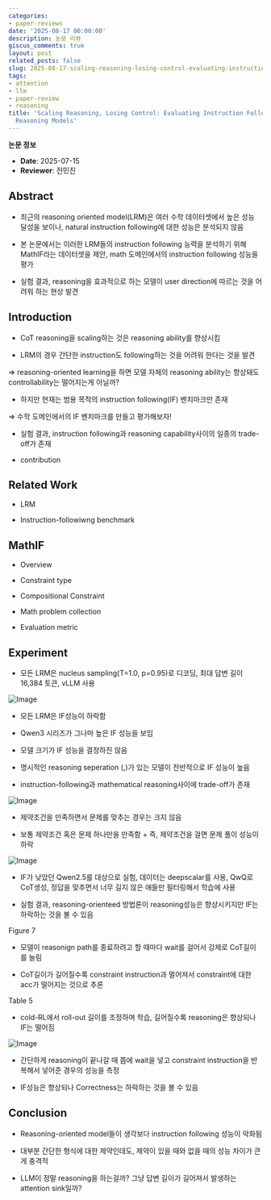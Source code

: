 ```yaml
---
categories:
- paper-reviews
date: '2025-08-17 00:00:00'
description: 논문 리뷰
giscus_comments: true
layout: post
related_posts: false
slug: 2025-08-17-scaling-reasoning-losing-control-evaluating-instruction-following-in
tags:
- attention
- llm
- paper-review
- reasoning
title: 'Scaling Reasoning, Losing Control: Evaluating Instruction Following in Large
  Reasoning Models'
---
```


**논문 정보**
- **Date**: 2025-07-15
- **Reviewer**: 전민진

## Abstract

- 최근의 reasoning oriented model(LRM)은 여러 수학 데이터셋에서 높은 성능 달성을 보이나, natural instruction following에 대한 성능은 분석되지 않음

- 본 논문에서는 이러한 LRM들의 instruction following 능력을 분석하기 위해 MathIF라는 데이터셋을 제안, math 도메인에서의 instruction following 성능을 평가

- 실험 결과, reasoning을 효과적으로 하는 모델이 user direction에 따르는 것을 어려워 하는 현상 발견

## Introduction

- CoT reasoning을 scaling하는 것은 reasoning ability를 향상시킴

- LRM의 경우 간단한 instruction도 following하는 것을 어려워 한다는 것을 발견

⇒ reasoning-oriented learning을 하면 모델 자체의 reasoning ability는 향상돼도 controllability는 떨어지는게 아닐까?

- 하지만 현재는 범용 목적의 instruction following(IF) 벤치마크만 존재

⇒ 수학 도메인에서의 IF 벤치마크를 만들고 평가해보자!

- 실험 결과, instruction following과 reasoning capability사이의 일종의 trade-off가 존재

- contribution

## Related Work

- LRM

- Instruction-followiwng benchmark

## MathIF

- Overview

- Constraint type

- Compositional Constraint

- Math problem collection

- Evaluation metric

## Experiment

- 모든 LRM은 nucleus sampling(T=1.0, p=0.95)로 디코딩, 최대 답변 길이 16,384 토큰, vLLM 사용

![Image](https://prod-files-secure.s3.us-west-2.amazonaws.com/3acbc979-3f43-48f4-8683-229c6104ec76/034fc1f8-3069-42bd-9c65-b951653705dc/image.png?X-Amz-Algorithm=AWS4-HMAC-SHA256&X-Amz-Content-Sha256=UNSIGNED-PAYLOAD&X-Amz-Credential=ASIAZI2LB4666OBPDM7K%2F20250810%2Fus-west-2%2Fs3%2Faws4_request&X-Amz-Date=20250810T105958Z&X-Amz-Expires=3600&X-Amz-Security-Token=IQoJb3JpZ2luX2VjEJr%2F%2F%2F%2F%2F%2F%2F%2F%2F%2FwEaCXVzLXdlc3QtMiJHMEUCIQDtCLUb1XplJDxZN1xV2IlajPdhJrtAFKY4G%2FzrOvIxNAIgMzqyh%2FmMb4AwU%2FSb%2FNS%2F2WC%2B5HUF9RH%2FWy1urhXPs38qiAQI0%2F%2F%2F%2F%2F%2F%2F%2F%2F%2F%2FARAAGgw2Mzc0MjMxODM4MDUiDCDVPfC3oYwdt0jKXCrcA0F0RZs0QxziEBxsN30e68F0AuunQC%2FKvxemRY%2ByVvYF%2Fpr%2BG7ewimWET3y6I5PErBNcM2iFWXtnqfwwfvs19Gxda30l%2FlGT1QNZmu9zfWAvu3GkvEWss1ND6aIfSQnEfZoWwhX%2B0IuqhwP9D%2BD72PEQ3UZq6Im87DLmrD2bdKQxJ5P0VX8bnMIqlOLfqBW2zO3%2FXfSr37m3%2F042qvqtZ3j3VfpztmAHeQAb8HVJDBro1v0OlSIL5m9EdKK%2FfP%2FspPRCefvFCi6wMf4msGfHNkDwOZRr11FqZNpqcR3%2BqH2hRPgmqJ0L8jkwM8P%2BM2t9uEF8K0BWoc2o5A5CIL3AlJegEotOmADXj8KeKa8Cd3s1Gp97dlJHY8kOkyPqCQLECCa6D3YiNRSxcCK0yBxs46SxEz4%2FMm4yTRyYwjobeVtA%2BeOjPpndtLl697QSIn21nwhAYHxBegjpBl9qwI7zbPg8nqSdPNnGP0WDUJsZy%2B4yRs0eEz39Ko%2Fbw2wKkgg6eqvAi820mqsXfNfLPqloh1QUUhhYVnzktpDCQXYnXNTpkW72%2FlrhhRK2R92sa4DuPLZzzm%2FkgkzZ26nROVjNn3qIdowHHoRDGpMBBIfSz2HFfTBVGEph1aSqJeRwMJfU4cQGOqUBp9bu42ljWc8lCnP5QftBDG6oYZmMY0xEDuxGpLy2ejWyClRi822WiGMBF1tZ4JY%2FCbHQzXIoCmJRzQbVaPwkm0VO0TdUmz78eDaBxisWaINBK5ljKACm9QY716gZ6CUD66gik1qrKcrJcpPW%2FomobtCJF7rrzytoYRipLG8RgmeJIv0NcFTwHevwq%2B1BBdbJMRqccSnxD4xV6CLpDninrNcer5lY&X-Amz-Signature=37437ec058ae23f8342d321b8823989560ecb050507ec6b59d6c108ca669338b&X-Amz-SignedHeaders=host&x-amz-checksum-mode=ENABLED&x-id=GetObject)

- 모든 LRM은 IF성능이 하락함

- Qwen3 시리즈가 그나마 높은 IF 성능을 보임

- 모델 크기가 IF 성능을 결정하진 않음

- 명시적인 reasoning seperation (<think>,</think>)가 있는 모델이 전반적으로 IF 성능이 높음

- instruction-following과 mathematical reasoning사이에 trade-off가 존재

![Image](https://prod-files-secure.s3.us-west-2.amazonaws.com/3acbc979-3f43-48f4-8683-229c6104ec76/5eac7dbd-7f1e-4164-811f-c770cdb9e064/image.png?X-Amz-Algorithm=AWS4-HMAC-SHA256&X-Amz-Content-Sha256=UNSIGNED-PAYLOAD&X-Amz-Credential=ASIAZI2LB4666OBPDM7K%2F20250810%2Fus-west-2%2Fs3%2Faws4_request&X-Amz-Date=20250810T105959Z&X-Amz-Expires=3600&X-Amz-Security-Token=IQoJb3JpZ2luX2VjEJr%2F%2F%2F%2F%2F%2F%2F%2F%2F%2FwEaCXVzLXdlc3QtMiJHMEUCIQDtCLUb1XplJDxZN1xV2IlajPdhJrtAFKY4G%2FzrOvIxNAIgMzqyh%2FmMb4AwU%2FSb%2FNS%2F2WC%2B5HUF9RH%2FWy1urhXPs38qiAQI0%2F%2F%2F%2F%2F%2F%2F%2F%2F%2F%2FARAAGgw2Mzc0MjMxODM4MDUiDCDVPfC3oYwdt0jKXCrcA0F0RZs0QxziEBxsN30e68F0AuunQC%2FKvxemRY%2ByVvYF%2Fpr%2BG7ewimWET3y6I5PErBNcM2iFWXtnqfwwfvs19Gxda30l%2FlGT1QNZmu9zfWAvu3GkvEWss1ND6aIfSQnEfZoWwhX%2B0IuqhwP9D%2BD72PEQ3UZq6Im87DLmrD2bdKQxJ5P0VX8bnMIqlOLfqBW2zO3%2FXfSr37m3%2F042qvqtZ3j3VfpztmAHeQAb8HVJDBro1v0OlSIL5m9EdKK%2FfP%2FspPRCefvFCi6wMf4msGfHNkDwOZRr11FqZNpqcR3%2BqH2hRPgmqJ0L8jkwM8P%2BM2t9uEF8K0BWoc2o5A5CIL3AlJegEotOmADXj8KeKa8Cd3s1Gp97dlJHY8kOkyPqCQLECCa6D3YiNRSxcCK0yBxs46SxEz4%2FMm4yTRyYwjobeVtA%2BeOjPpndtLl697QSIn21nwhAYHxBegjpBl9qwI7zbPg8nqSdPNnGP0WDUJsZy%2B4yRs0eEz39Ko%2Fbw2wKkgg6eqvAi820mqsXfNfLPqloh1QUUhhYVnzktpDCQXYnXNTpkW72%2FlrhhRK2R92sa4DuPLZzzm%2FkgkzZ26nROVjNn3qIdowHHoRDGpMBBIfSz2HFfTBVGEph1aSqJeRwMJfU4cQGOqUBp9bu42ljWc8lCnP5QftBDG6oYZmMY0xEDuxGpLy2ejWyClRi822WiGMBF1tZ4JY%2FCbHQzXIoCmJRzQbVaPwkm0VO0TdUmz78eDaBxisWaINBK5ljKACm9QY716gZ6CUD66gik1qrKcrJcpPW%2FomobtCJF7rrzytoYRipLG8RgmeJIv0NcFTwHevwq%2B1BBdbJMRqccSnxD4xV6CLpDninrNcer5lY&X-Amz-Signature=9b70b96db5d5e77e15b11c8b2b794681df0c4485bbb3f2ed3be87a37b3f38681&X-Amz-SignedHeaders=host&x-amz-checksum-mode=ENABLED&x-id=GetObject)

- 제약조건을 만족하면서 문제를 맞추는 경우는 크지 않음

- 보통 제약조건 혹은 문제 하나만을 만족함 + 즉, 제약조건을 걸면 문제 풀이 성능이 하락

![Image](https://prod-files-secure.s3.us-west-2.amazonaws.com/3acbc979-3f43-48f4-8683-229c6104ec76/f1bd8edc-c4b9-4ad3-9ffd-1f24a730e21a/image.png?X-Amz-Algorithm=AWS4-HMAC-SHA256&X-Amz-Content-Sha256=UNSIGNED-PAYLOAD&X-Amz-Credential=ASIAZI2LB4666OBPDM7K%2F20250810%2Fus-west-2%2Fs3%2Faws4_request&X-Amz-Date=20250810T105959Z&X-Amz-Expires=3600&X-Amz-Security-Token=IQoJb3JpZ2luX2VjEJr%2F%2F%2F%2F%2F%2F%2F%2F%2F%2FwEaCXVzLXdlc3QtMiJHMEUCIQDtCLUb1XplJDxZN1xV2IlajPdhJrtAFKY4G%2FzrOvIxNAIgMzqyh%2FmMb4AwU%2FSb%2FNS%2F2WC%2B5HUF9RH%2FWy1urhXPs38qiAQI0%2F%2F%2F%2F%2F%2F%2F%2F%2F%2F%2FARAAGgw2Mzc0MjMxODM4MDUiDCDVPfC3oYwdt0jKXCrcA0F0RZs0QxziEBxsN30e68F0AuunQC%2FKvxemRY%2ByVvYF%2Fpr%2BG7ewimWET3y6I5PErBNcM2iFWXtnqfwwfvs19Gxda30l%2FlGT1QNZmu9zfWAvu3GkvEWss1ND6aIfSQnEfZoWwhX%2B0IuqhwP9D%2BD72PEQ3UZq6Im87DLmrD2bdKQxJ5P0VX8bnMIqlOLfqBW2zO3%2FXfSr37m3%2F042qvqtZ3j3VfpztmAHeQAb8HVJDBro1v0OlSIL5m9EdKK%2FfP%2FspPRCefvFCi6wMf4msGfHNkDwOZRr11FqZNpqcR3%2BqH2hRPgmqJ0L8jkwM8P%2BM2t9uEF8K0BWoc2o5A5CIL3AlJegEotOmADXj8KeKa8Cd3s1Gp97dlJHY8kOkyPqCQLECCa6D3YiNRSxcCK0yBxs46SxEz4%2FMm4yTRyYwjobeVtA%2BeOjPpndtLl697QSIn21nwhAYHxBegjpBl9qwI7zbPg8nqSdPNnGP0WDUJsZy%2B4yRs0eEz39Ko%2Fbw2wKkgg6eqvAi820mqsXfNfLPqloh1QUUhhYVnzktpDCQXYnXNTpkW72%2FlrhhRK2R92sa4DuPLZzzm%2FkgkzZ26nROVjNn3qIdowHHoRDGpMBBIfSz2HFfTBVGEph1aSqJeRwMJfU4cQGOqUBp9bu42ljWc8lCnP5QftBDG6oYZmMY0xEDuxGpLy2ejWyClRi822WiGMBF1tZ4JY%2FCbHQzXIoCmJRzQbVaPwkm0VO0TdUmz78eDaBxisWaINBK5ljKACm9QY716gZ6CUD66gik1qrKcrJcpPW%2FomobtCJF7rrzytoYRipLG8RgmeJIv0NcFTwHevwq%2B1BBdbJMRqccSnxD4xV6CLpDninrNcer5lY&X-Amz-Signature=a2354bcd2de03dda6778089a143e24aef98cd0408db1791c52ed52651047b869&X-Amz-SignedHeaders=host&x-amz-checksum-mode=ENABLED&x-id=GetObject)

- IF가 낮았던 Qwen2.5를 대상으로 실험, 데이터는 deepscalar를 사용, QwQ로 CoT생성, 정답을 맞추면서 너무 길지 않은 애들만 필터링해서 학습에 사용

- 실험 결과, reasoning-orienteed 방법론이 reasoning성능은 향상시키지만 IF는 하락하는 것을 볼 수 있음

Figure 7

- 모델이 reasonign path를 종료하려고 할 때마다 wait를 걸어서 강제로 CoT길이를 늘림

- CoT길이가 길어질수록 constraint instruction과 멀어져서 constraint에 대한 acc가 떨어지는 것으로 추론

Table 5

- cold-RL에서 roll-out 길이를 조정하며 학습, 길어질수록 reasoning은 향상되나 IF는 떨어짐

![Image](https://prod-files-secure.s3.us-west-2.amazonaws.com/3acbc979-3f43-48f4-8683-229c6104ec76/c8bc4577-c051-4e0e-9dcb-117865f76d3c/image.png?X-Amz-Algorithm=AWS4-HMAC-SHA256&X-Amz-Content-Sha256=UNSIGNED-PAYLOAD&X-Amz-Credential=ASIAZI2LB4666OBPDM7K%2F20250810%2Fus-west-2%2Fs3%2Faws4_request&X-Amz-Date=20250810T105959Z&X-Amz-Expires=3600&X-Amz-Security-Token=IQoJb3JpZ2luX2VjEJr%2F%2F%2F%2F%2F%2F%2F%2F%2F%2FwEaCXVzLXdlc3QtMiJHMEUCIQDtCLUb1XplJDxZN1xV2IlajPdhJrtAFKY4G%2FzrOvIxNAIgMzqyh%2FmMb4AwU%2FSb%2FNS%2F2WC%2B5HUF9RH%2FWy1urhXPs38qiAQI0%2F%2F%2F%2F%2F%2F%2F%2F%2F%2F%2FARAAGgw2Mzc0MjMxODM4MDUiDCDVPfC3oYwdt0jKXCrcA0F0RZs0QxziEBxsN30e68F0AuunQC%2FKvxemRY%2ByVvYF%2Fpr%2BG7ewimWET3y6I5PErBNcM2iFWXtnqfwwfvs19Gxda30l%2FlGT1QNZmu9zfWAvu3GkvEWss1ND6aIfSQnEfZoWwhX%2B0IuqhwP9D%2BD72PEQ3UZq6Im87DLmrD2bdKQxJ5P0VX8bnMIqlOLfqBW2zO3%2FXfSr37m3%2F042qvqtZ3j3VfpztmAHeQAb8HVJDBro1v0OlSIL5m9EdKK%2FfP%2FspPRCefvFCi6wMf4msGfHNkDwOZRr11FqZNpqcR3%2BqH2hRPgmqJ0L8jkwM8P%2BM2t9uEF8K0BWoc2o5A5CIL3AlJegEotOmADXj8KeKa8Cd3s1Gp97dlJHY8kOkyPqCQLECCa6D3YiNRSxcCK0yBxs46SxEz4%2FMm4yTRyYwjobeVtA%2BeOjPpndtLl697QSIn21nwhAYHxBegjpBl9qwI7zbPg8nqSdPNnGP0WDUJsZy%2B4yRs0eEz39Ko%2Fbw2wKkgg6eqvAi820mqsXfNfLPqloh1QUUhhYVnzktpDCQXYnXNTpkW72%2FlrhhRK2R92sa4DuPLZzzm%2FkgkzZ26nROVjNn3qIdowHHoRDGpMBBIfSz2HFfTBVGEph1aSqJeRwMJfU4cQGOqUBp9bu42ljWc8lCnP5QftBDG6oYZmMY0xEDuxGpLy2ejWyClRi822WiGMBF1tZ4JY%2FCbHQzXIoCmJRzQbVaPwkm0VO0TdUmz78eDaBxisWaINBK5ljKACm9QY716gZ6CUD66gik1qrKcrJcpPW%2FomobtCJF7rrzytoYRipLG8RgmeJIv0NcFTwHevwq%2B1BBdbJMRqccSnxD4xV6CLpDninrNcer5lY&X-Amz-Signature=da4113991cfd1c535288dcfdae9e71a1d5c212a22146deaea9848bc6d66e2c1c&X-Amz-SignedHeaders=host&x-amz-checksum-mode=ENABLED&x-id=GetObject)

- 간단하게 reasoning이 끝나갈 때 쯤에 wait을 넣고 constraint instruction을 반복해서 넣어준 경우의 성능을 측정

- IF성능은 향상되나 Correctness는 하락하는 것을 볼 수 있음

## Conclusion

- Reasoning-oriented model들이 생각보다 instruction following 성능이 악화됨

- 대부분 간단한 형식에 대한 제약인데도, 제약이 있을 때와 없을 때의 성능 차이가 큰게 충격적

- LLM이 정말 reasoning을 하는걸까? 그냥 답변 길이가 길어져서 발생하는 attention sink일까?
